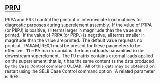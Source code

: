 ## [PRPJ](https://help.hexagonmi.com/bundle/MSC_Nastran_2022.4/page/Nastran_Combined_Book/qrg/parameters/TOC.PRPJ.xhtml)

PRPA and PRPJ control the printout of intermediate load matrices for diagnostic purposes during superelement assembly.  If the value of PRPA (or PRPJ) is positive, all terms larger in magnitude than the value are printed.  If the value of PRPA (or PRPJ) is negative, all terms smaller in magnitude than the value are printed.  The default value requests no printout.  PARAM,IRES,1 must be present for these parameters to be effective.  The PA matrix contains the internal loads transmitted to the downstream superelement.  The PJ matrix contains external loads applied on the superelement; that is, it has the same content as the data produced by the Case Control command OLOAD.  All of this data may be obtained on restart using the SELR Case Control command option.  A related parameter is IRES.

